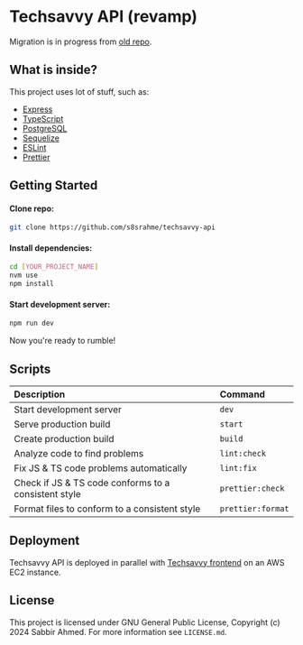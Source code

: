 # Techsavvy API (revamp)

Migration is in progress from [old repo](https://github.com/s8srahme/techsavvy).

## What is inside?

This project uses lot of stuff, such as:

- [Express](http://expressjs.com/)
- [TypeScript](https://www.typescriptlang.org/)
- [PostgreSQL](https://www.postgresql.org/)
- [Sequelize](https://sequelize.org/)
- [ESLint](https://eslint.org/)
- [Prettier](https://prettier.io/)

## Getting Started

#### Clone repo:

```bash
git clone https://github.com/s8srahme/techsavvy-api
```

#### Install dependencies:

```bash
cd [YOUR_PROJECT_NAME]
nvm use
npm install
```

#### Start development server:

```bash
npm run dev
```

Now you're ready to rumble!

## Scripts

| Description                                          | Command           |
| :--------------------------------------------------- | :---------------- |
| Start development server                             | `dev`             |
| Serve production build                               | `start`           |
| Create production build                              | `build`           |
| Analyze code to find problems                        | `lint:check`      |
| Fix JS & TS code problems automatically              | `lint:fix`        |
| Check if JS & TS code conforms to a consistent style | `prettier:check`  |
| Format files to conform to a consistent style        | `prettier:format` |

## Deployment

Techsavvy API is deployed in parallel with [Techsavvy frontend](https://github.com/s8srahme/tech-savvy) on an AWS EC2 instance.

## License

This project is licensed under GNU General Public License, Copyright (c) 2024 Sabbir Ahmed. For more information see `LICENSE.md`.
